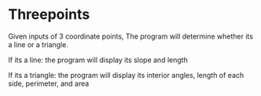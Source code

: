 # Threepoints

Given inputs of 3 coordinate points, The program will determine whether its a line or a triangle. 

If its a line:
the program will display its slope and length


If its a triangle:
the program will display its interior angles, length of each side, perimeter, and area
